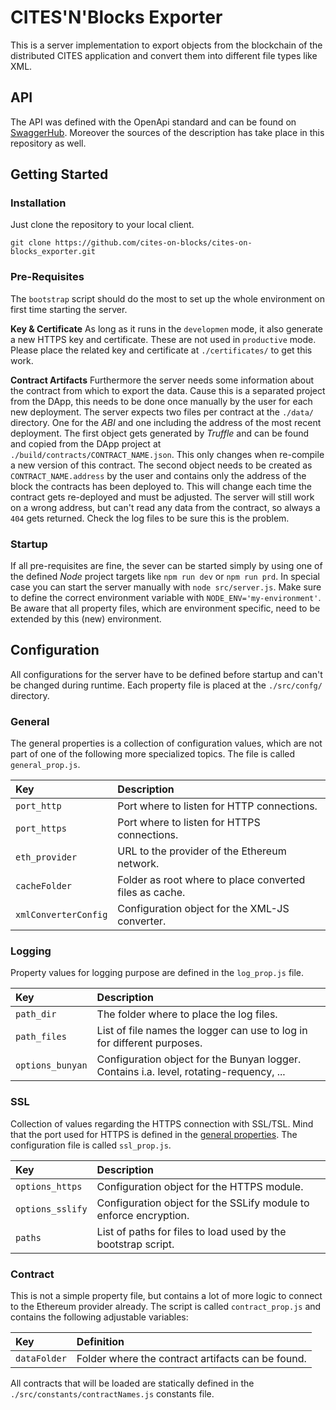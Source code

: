 # CITES'N'Blocks Exporter

This is a server implementation to export objects from the blockchain of the distributed CITES application and convert them into different file types like XML.

## API

The API was defined with the OpenApi standard and can be found on
[SwaggerHub](https://app.swaggerhub.com/apis/CITES/PermitExportService/1.2.0). Moreover the sources of the
description has take place in this repository as well.

## Getting Started

### Installation

Just clone the repository to your local client.

```shell
git clone https://github.com/cites-on-blocks/cites-on-blocks_exporter.git
```

### Pre-Requisites

The `bootstrap` script should do the most to set up the whole environment on first time starting the server.

**Key & Certificate**
As long as it runs in the `developmen` mode, it also generate a new HTTPS key and certificate.
These are not used in `productive` mode. Please place the related key and certificate at `./certificates/` to get this work.

**Contract Artifacts**
Furthermore the server needs some information about the contract from which to export the data.
Cause this is a separated project from the DApp, this needs to be done once manually by the user for each new deployment.
The server expects two files per contract at the `./data/` directory.
One for the _ABI_ and one including the address of the most recent deployment.
The first object gets generated by _Truffle_ and can be found and copied from the DApp project at `./build/contracts/CONTRACT_NAME.json`.
This only changes when re-compile a new version of this contract.
The second object needs to be created as `CONTRACT_NAME.address` by the user and contains only the address of the block the contracts has been deployed to.
This will change each time the contract gets re-deployed and must be adjusted.
The server will still work on a wrong address, but can't read any data from the contract, so always a `404` gets returned.
Check the log files to be sure this is the problem.

### Startup

If all pre-requisites are fine, the sever can be started simply by using one of the defined _Node_ project targets like `npm run dev` or `npm run prd`.
In special case you can start the server manually with `node src/server.js`. Make sure to define the correct environment variable with `NODE_ENV='my-environment'`.
Be aware that all property files, which are environment specific, need to be extended by this (new) environment.

## Configuration

All configurations for the server have to be defined before startup and can't be changed during runtime.
Each property file is placed at the `./src/confg/` directory.

### General

The general properties is a collection of configuration values, which are not part of one of the following
more specialized topics. The file is called `general_prop.js`.

| Key                  | Description                                             |
| :------------------- | :------------------------------------------------------ |
| `port_http`          | Port where to listen for HTTP connections.              |
| `port_https`         | Port where to listen for HTTPS connections.             |
| `eth_provider`       | URL to the provider of the Ethereum network.            |
| `cacheFolder`        | Folder as root where to place converted files as cache. |
| `xmlConverterConfig` | Configuration object for the XML-JS converter.          |

### Logging

Property values for logging purpose are defined in the `log_prop.js` file.

| Key              | Description                                                                             |
| :--------------- | :-------------------------------------------------------------------------------------- |
| `path_dir`       | The folder where to place the log files.                                                |
| `path_files`     | List of file names the logger can use to log in for different purposes.                 |
| `options_bunyan` | Configuration object for the Bunyan logger. Contains i.a. level, rotating-requency, ... |

### SSL

Collection of values regarding the HTTPS connection with SSL/TSL. Mind that the port used for HTTPS is
defined in the [general properties](#General). The configuration file is called `ssl_prop.js`.

| Key              | Description                                                       |
| :--------------- | :---------------------------------------------------------------- |
| `options_https`  | Configuration object for the HTTPS module.                        |
| `options_sslify` | Configuration object for the SSLify module to enforce encryption. |
| `paths`          | List of paths for files to load used by the bootstrap script.     |

### Contract

This is not a simple property file, but contains a lot of more logic to connect to the Ethereum provider
already. The script is called `contract_prop.js` and contains the following adjustable variables:

| Key          | Definition                                        |
| :----------- | :------------------------------------------------ |
| `dataFolder` | Folder where the contract artifacts can be found. |

All contracts that will be loaded are statically defined in the `./src/constants/contractNames.js` constants
file.
